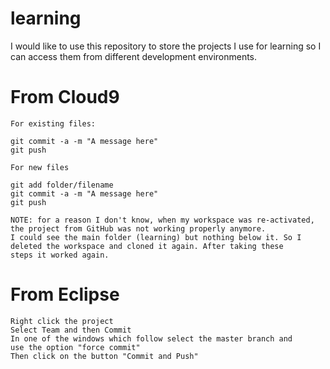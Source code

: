 learning
========

I would like to use this repository to store the projects I use for learning so I can access them from different development environments.

From Cloud9
===========

	For existing files:

	git commit -a -m "A message here"
	git push

	For new files

	git add folder/filename
	git commit -a -m "A message here"
	git push
	
	NOTE: for a reason I don't know, when my workspace was re-activated, the project from GitHub was not working properly anymore.
	I could see the main folder (learning) but nothing below it. So I deleted the workspace and cloned it again. After taking these
	steps it worked again.

From Eclipse
============

	Right click the project
	Select Team and then Commit
	In one of the windows which follow select the master branch and
	use the option "force commit"
	Then click on the button "Commit and Push"
